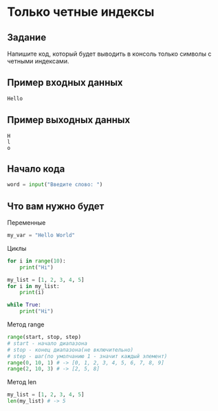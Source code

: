 # Только четные индексы

## Задание

Напишите код, который будет выводить в консоль только символы с четными индексами.

## Пример входных данных

```bash
Hello
```

## Пример выходных данных

```
H
l
o
```

## Начало кода

```python
word = input("Введите слово: ")
```

## Что вам нужно будет

Переменные

```python
my_var = "Hello World"
```

Циклы

```python
for i in range(10):
    print("Hi")
```

```python
my_list = [1, 2, 3, 4, 5]
for i in my_list:
    print(i)
```

```python
while True:
    print("Hi")
```

Метод range

```python
range(start, stop, step)
# start - начало диапазона
# stop - конец диапазона(не включительно)
# step - шаг(по умолчанию 1 - значит каждый элемент)
range(0, 10, 1) # -> [0, 1, 2, 3, 4, 5, 6, 7, 8, 9]
range(2, 10, 3) # -> [2, 5, 8]
```

Метод len

```python
my_list = [1, 2, 3, 4, 5]
len(my_list) # -> 5
```
